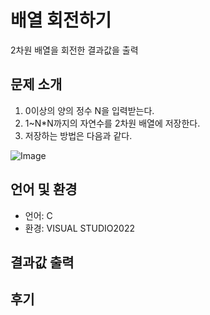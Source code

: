 # **배열 회전하기**
2차원 배열을 회전한 결과값을 출력


## 문제 소개
1. 0이상의 양의 정수 N을 입력받는다.
2. 1~N*N까지의 자연수를 2차원 배열에 저장한다.
3. 저장하는 방법은 다음과 같다.


![Image](https://github.com/user-attachments/assets/fc0bc24f-e222-4501-9105-f2248934a634)


## 언어 및 환경
- 언어: C
- 환경: VISUAL STUDIO2022


## 결과값 출력



## 후기
